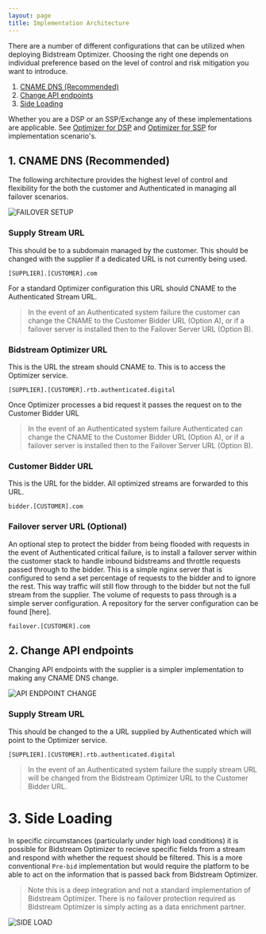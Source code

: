 ```yaml
---
layout: page
title: Implementation Architecture
---
```


There are a number of different configurations that can be utilized when deploying Bidstream Optimizer. Choosing the right one depends on individual preference based on the level of control and risk mitigation you want to introduce.

1. [CNAME DNS (Recommended)](#1--cname-dns--recommended-)
1. [Change API endpoints](#2--change-api-endpoints)
1. [Side Loading](#3--side-loading)

Whether you are a DSP or an SSP/Exchange any of these implementations are applicable. See [Optimizer for DSP](#) and [Optimizer for SSP](#) for implementation scenario's.

<a id="1--cname-dns--recommended-"></a>
## 1. CNAME DNS (Recommended)

The following architecture provides the highest level of control and flexibility for the both the customer and Authenticated in managing all failover scenarios.

![FAILOVER SETUP](https://docs.google.com/drawings/d/1uO5VKL-3CHp3TD25OElKXlbRmnVqkshkwVe7tP5u53c/pub?w=934&h=526)

### Supply Stream URL
This should be to a subdomain managed by the customer. This should be changed with the supplier if a dedicated URL is not currently being used.

```
[SUPPLIER].[CUSTOMER].com
```

For a standard Optimizer configuration this URL should CNAME to the Authenticated Stream URL.

> In the event of an Authenticated system failure the customer can change the CNAME to the Customer Bidder URL (Option A), or if a failover server is installed then to the Failover Server URL (Option B).

### Bidstream Optimizer URL
This is the URL the stream should CNAME to. This is to access the Optimizer service.

```
[SUPPLIER].[CUSTOMER].rtb.authenticated.digital
```

Once Optimizer processes a bid request it passes the request on to the Customer Bidder URL

> In the event of an Authenticated system failure Authenticated can change the CNAME to the Customer Bidder URL (Option A), or if a failover server is installed then to the Failover Server URL (Option B).

### Customer Bidder URL
This is the URL for the bidder. All optimized streams are forwarded to this URL.

```
bidder.[CUSTOMER].com
```

### Failover server URL (Optional)
An optional step to protect the bidder from being flooded with requests in the event of Authenticated critical failure, is to install a failover server within the customer stack to handle inbound bidstreams and throttle requests passed through to the bidder. This is a simple nginx server that is configured to send a set percentage of requests to the bidder and to ignore the rest. This way traffic will still flow through to the bidder but not the full stream from the supplier. The volume of requests to pass through is a simple server configuration. A repository for the server configuration can be found [here].

```
failover.[CUSTOMER].com
```

<a id="2--change-api-endpoints"></a>
## 2. Change API endpoints

Changing API endpoints with the supplier is a simpler implementation to making any CNAME DNS change.

![API ENDPOINT CHANGE](https://docs.google.com/drawings/d/1-uZh8grkXfV3SFbZFIq-ScCM1xBXbrXeFDvRfI4eZ64/pub?w=934&h=526)

### Supply Stream URL
This should be changed to the a URL supplied by Authenticated which will point to the Optimizer service.

```
[SUPPLIER].[CUSTOMER].rtb.authenticated.digital
```

> In the event of an Authenticated system failure the supply stream URL will be changed from the Bidstream Optimizer URL to the Customer Bidder URL.

<a id="3--side-loading"></a>
# 3. Side Loading

In specific circumstances (particularly under high load conditions) it is possible for Bidstream Optimizer to recieve specific fields from a stream and respond with whether the request should be filtered. This is a more conventional `Pre-bid` implementation but would require the platform to be able to act on the information that is passed back from Bidstream Optimizer.

> Note this is a deep integration and not a standard implementation of Bidstream Optimizer. There is no failover protection required as Bidstream Optimizer is simply acting as a data enrichment partner.

![SIDE LOAD](https://docs.google.com/drawings/d/1AaAgIoOovc-v1vTnrn4GuYraMjG1nEbcicggkpCcIs0/pub?w=934&h=526)
